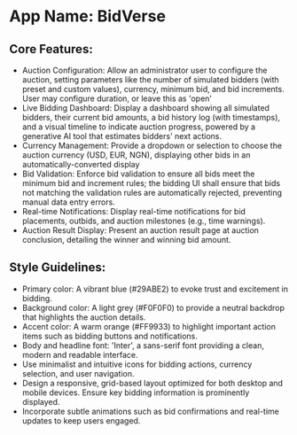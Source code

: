 # **App Name**: BidVerse

## Core Features:

- Auction Configuration: Allow an administrator user to configure the auction, setting parameters like the number of simulated bidders (with preset and custom values), currency, minimum bid, and bid increments. User may configure duration, or leave this as 'open'
- Live Bidding Dashboard: Display a dashboard showing all simulated bidders, their current bid amounts, a bid history log (with timestamps), and a visual timeline to indicate auction progress, powered by a generative AI tool that estimates bidders' next actions.
- Currency Management: Provide a dropdown or selection to choose the auction currency (USD, EUR, NGN), displaying other bids in an automatically-converted display
- Bid Validation: Enforce bid validation to ensure all bids meet the minimum bid and increment rules; the bidding UI shall ensure that bids not matching the validation rules are automatically rejected, preventing manual data entry errors.
- Real-time Notifications: Display real-time notifications for bid placements, outbids, and auction milestones (e.g., time warnings).
- Auction Result Display: Present an auction result page at auction conclusion, detailing the winner and winning bid amount.

## Style Guidelines:

- Primary color: A vibrant blue (#29ABE2) to evoke trust and excitement in bidding.
- Background color: A light grey (#F0F0F0) to provide a neutral backdrop that highlights the auction details.
- Accent color: A warm orange (#FF9933) to highlight important action items such as bidding buttons and notifications. 
- Body and headline font: 'Inter', a sans-serif font providing a clean, modern and readable interface.
- Use minimalist and intuitive icons for bidding actions, currency selection, and user navigation.
- Design a responsive, grid-based layout optimized for both desktop and mobile devices. Ensure key bidding information is prominently displayed.
- Incorporate subtle animations such as bid confirmations and real-time updates to keep users engaged.